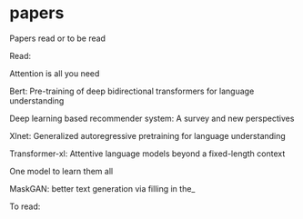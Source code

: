 # papers
Papers read or to be read

Read: 

Attention is all you need

Bert: Pre-training of deep bidirectional transformers for language understanding

Deep learning based recommender system: A survey and new perspectives

Xlnet: Generalized autoregressive pretraining for language understanding

Transformer-xl: Attentive language models beyond a fixed-length context

One model to learn them all

MaskGAN: better text generation via filling in the_


To read: 

